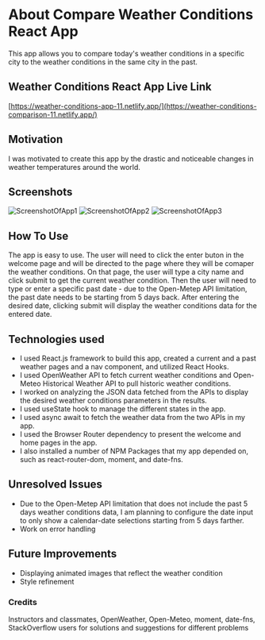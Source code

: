 # About Compare Weather Conditions React App

This app allows you to compare today's weather conditions in a specific city to the weather conditions in the same city in the past.

## Weather Conditions React App Live Link

[https://weather-conditions-app-11.netlify.app/](https://weather-conditions-comparison-11.netlify.app/)

## Motivation

I was motivated to create this app by the drastic and noticeable changes in weather temperatures around the world.

## Screenshots

![ScreenshotOfApp1](https://user-images.githubusercontent.com/121985979/233684009-c6184b6b-8fb6-4979-ab34-d594881a6619.png)
![ScreenshotOfApp2](https://user-images.githubusercontent.com/121985979/233684042-b0a5ba14-30d2-49c3-9775-296c682659ff.png)
![ScreenshotOfApp3](https://user-images.githubusercontent.com/121985979/233697544-7e81c450-58e3-4891-a269-7e3896acb552.png)

## How To Use

The app is easy to use. The user will need to click the enter buton in the welcome page and will be directed to the page where they will be comaper the weather conditions. On that page, the user will type a city name and click submit to get the current weather condition. Then the user will need to type or enter a specific past date - due to the Open-Metep API limitation, the past date needs to be starting from 5 days back.  After entering the desired date, clicking submit will display the weather conditions data for the entered date.

## Technologies used

- I used React.js framework to build this app, created a current and a past weather pages and a nav component, and utilized React Hooks.
- I used OpenWeather API to fetch current weather conditions and Open-Meteo Historical Weather API to pull historic weather conditions.
- I worked on analyzing the JSON data fetched from the APIs to display the desired weather conditions parameters in the results.
- I used useState hook to manage the different states in the app.
- I used async await to fetch the weather data from the two APIs in my app.
- I used the Browser Router dependency to present the welcome and home pages in the app.
- I also installed a number of NPM Packages that my app depended on, such as react-router-dom, moment, and date-fns.


## Unresolved Issues

- Due to the Open-Metep API limitation that does not include the past 5 days weather conditions data, I am planning to configure the date input to only show a calendar-date selections starting from 5 days farther. 
- Work on error handling

## Future Improvements

- Displaying animated images that reflect the weather condition
- Style refinement

### Credits

Instructors and classmates, OpenWeather, Open-Meteo, moment, date-fns, StackOverflow users for solutions and suggestions for different problems
